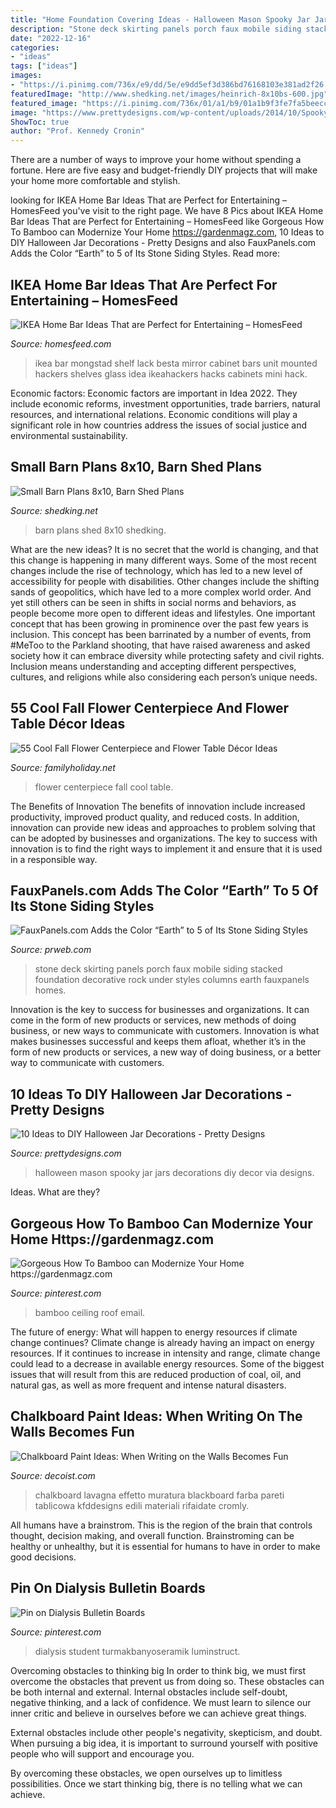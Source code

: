 ```yaml
---
title: "Home Foundation Covering Ideas - Halloween Mason Spooky Jar Jars Decorations Diy Decor Via Designs"
description: "Stone deck skirting panels porch faux mobile siding stacked foundation decorative rock under styles columns earth fauxpanels homes"
date: "2022-12-16"
categories:
- "ideas"
tags: ["ideas"]
images:
- "https://i.pinimg.com/736x/e9/dd/5e/e9dd5ef3d386bd76168103e381ad2f26.jpg"
featuredImage: "http://www.shedking.net/images/heinrich-8x10bs-600.jpg"
featured_image: "https://i.pinimg.com/736x/01/a1/b9/01a1b9f3fe7fa5beecc670ae389a9c81.jpg"
image: "https://www.prettydesigns.com/wp-content/uploads/2014/10/Spooky-Jars.jpg"
ShowToc: true
author: "Prof. Kennedy Cronin"
---
```



There are a number of ways to improve your home without spending a fortune. Here are five easy and budget-friendly DIY projects that will make your home more comfortable and stylish.

	

		
looking for IKEA Home Bar Ideas That are Perfect for Entertaining – HomesFeed you've visit to the right page. We have 8 Pics about IKEA Home Bar Ideas That are Perfect for Entertaining – HomesFeed like Gorgeous How To Bamboo can Modernize Your Home https://gardenmagz.com, 10 Ideas to DIY Halloween Jar Decorations - Pretty Designs and also FauxPanels.com Adds the Color “Earth” to 5 of Its Stone Siding Styles. Read more:
		
    
## IKEA Home Bar Ideas That Are Perfect For Entertaining – HomesFeed

<img loading=lazy src="https://homesfeed.com/wp-content/uploads/2015/12/wall-mounted-home-bars-ikea-in-dark-finishing-featuring-mirror-and-unique-shelves-for-glasses.jpg" onerror="this.onerror=null;this.src='https://tse3.mm.bing.net/th?id=OIP.gqq6kpuIrhmDvpSOV9hZBwHaJ4&amp;pid=15.1';" alt="IKEA Home Bar Ideas That are Perfect for Entertaining – HomesFeed">

_Source: homesfeed.com_

>ikea bar mongstad shelf lack besta mirror cabinet bars unit mounted hackers shelves glass idea ikeahackers hacks cabinets mini hack. 

	

Economic factors:
Economic factors are important in Idea 2022. They include economic reforms, investment opportunities, trade barriers, natural resources, and international relations. Economic conditions will play a significant role in how countries address the issues of social justice and environmental sustainability.

    
## Small Barn Plans 8x10, Barn Shed Plans

<img loading=lazy src="http://www.shedking.net/images/heinrich-8x10bs-600.jpg" onerror="this.onerror=null;this.src='https://tse4.mm.bing.net/th?id=OIP.NI4cRKgJOjbpcI8fJvwGCAHaJ7&amp;pid=15.1';" alt="Small Barn Plans 8x10, Barn Shed Plans">

_Source: shedking.net_

>barn plans shed 8x10 shedking. 

	

What are the new ideas?
It is no secret that the world is changing, and that this change is happening in many different ways. Some of the most recent changes include the rise of technology, which has led to a new level of accessibility for people with disabilities. Other changes include the shifting sands of geopolitics, which have led to a more complex world order. And yet still others can be seen in shifts in social norms and behaviors, as people become more open to different ideas and lifestyles.
One important concept that has been growing in prominence over the past few years is inclusion. This concept has been barrinated by a number of events, from #MeToo to the Parkland shooting, that have raised awareness and asked society how it can embrace diversity while protecting safety and civil rights. Inclusion means understanding and accepting different perspectives, cultures, and religions while also considering each person’s unique needs.

    
## 55 Cool Fall Flower Centerpiece And Flower Table Décor Ideas

<img loading=lazy src="https://www.familyholiday.net/wp-content/uploads/2013/09/Cool-Fall-Flower-Centerpiece-and-Flower-Table-47.jpg" onerror="this.onerror=null;this.src='https://tse1.mm.bing.net/th?id=OIP.i-T75QyT_oQucjPlfHC1hQHaLG&amp;pid=15.1';" alt="55 Cool Fall Flower Centerpiece and Flower Table Décor Ideas">

_Source: familyholiday.net_

>flower centerpiece fall cool table. 

	

The Benefits of Innovation
The benefits of innovation include increased productivity, improved product quality, and reduced costs. In addition, innovation can provide new ideas and approaches to problem solving that can be adopted by businesses and organizations. The key to success with innovation is to find the right ways to implement it and ensure that it is used in a responsible way.

    
## FauxPanels.com Adds The Color “Earth” To 5 Of Its Stone Siding Styles

<img loading=lazy src="http://ww1.prweb.com/prfiles/2012/12/11/10227808/norwich-earth-deck172.jpg" onerror="this.onerror=null;this.src='https://tse2.mm.bing.net/th?id=OIP.QoOiH_njXv51Vb6nhExoSQHaFj&amp;pid=15.1';" alt="FauxPanels.com Adds the Color “Earth” to 5 of Its Stone Siding Styles">

_Source: prweb.com_

>stone deck skirting panels porch faux mobile siding stacked foundation decorative rock under styles columns earth fauxpanels homes. 

	

Innovation is the key to success for businesses and organizations. It can come in the form of new products or services, new methods of doing business, or new ways to communicate with customers. Innovation is what makes businesses successful and keeps them afloat, whether it’s in the form of new products or services, a new way of doing business, or a better way to communicate with customers.

    
## 10 Ideas To DIY Halloween Jar Decorations - Pretty Designs

<img loading=lazy src="https://www.prettydesigns.com/wp-content/uploads/2014/10/Spooky-Jars.jpg" onerror="this.onerror=null;this.src='https://tse4.mm.bing.net/th?id=OIP.KZTVf7pXci4rOE3jfChJOgHaLH&amp;pid=15.1';" alt="10 Ideas to DIY Halloween Jar Decorations - Pretty Designs">

_Source: prettydesigns.com_

>halloween mason spooky jar jars decorations diy decor via designs. 

	

Ideas. What are they?

    
## Gorgeous How To Bamboo Can Modernize Your Home Https://gardenmagz.com

<img loading=lazy src="https://i.pinimg.com/736x/01/a1/b9/01a1b9f3fe7fa5beecc670ae389a9c81.jpg" onerror="this.onerror=null;this.src='https://tse1.mm.bing.net/th?id=OIP.v4xuhZLRcwrnv2MIUn4dnwHaJ3&amp;pid=15.1';" alt="Gorgeous How To Bamboo can Modernize Your Home https://gardenmagz.com">

_Source: pinterest.com_

>bamboo ceiling roof email. 

	

The future of energy: What will happen to energy resources if climate change continues?
Climate change is already having an impact on energy resources. If it continues to increase in intensity and range, climate change could lead to a decrease in available energy resources. Some of the biggest issues that will result from this are reduced production of coal, oil, and natural gas, as well as more frequent and intense natural disasters.

    
## Chalkboard Paint Ideas: When Writing On The Walls Becomes Fun

<img loading=lazy src="https://cdn.decoist.com/wp-content/uploads/2012/04/Chalkboard-Hallway.png1.jpg" onerror="this.onerror=null;this.src='https://tse4.mm.bing.net/th?id=OIP.G6GrEDlVkwQ0v2okHxqMhQHaJ4&amp;pid=15.1';" alt="Chalkboard Paint Ideas: When Writing on the Walls Becomes Fun">

_Source: decoist.com_

>chalkboard lavagna effetto muratura blackboard farba pareti tablicowa kfddesigns edili materiali rifaidate cromly. 

	

All humans have a brainstrom. This is the region of the brain that controls thought, decision making, and overall function. Brainstroming can be healthy or unhealthy, but it is essential for humans to have in order to make good decisions.

    
## Pin On Dialysis Bulletin Boards

<img loading=lazy src="https://i.pinimg.com/736x/e9/dd/5e/e9dd5ef3d386bd76168103e381ad2f26.jpg" onerror="this.onerror=null;this.src='https://tse4.mm.bing.net/th?id=OIP.y0-da3J5M6uSYESydO3B5QHaJ3&amp;pid=15.1';" alt="Pin on Dialysis Bulletin Boards">

_Source: pinterest.com_

>dialysis student turmakbanyoseramik luminstruct. 

	

Overcoming obstacles to thinking big
In order to think big, we must first overcome the obstacles that prevent us from doing so. These obstacles can be both internal and external.
Internal obstacles include self-doubt, negative thinking, and a lack of confidence. We must learn to silence our inner critic and believe in ourselves before we can achieve great things.

External obstacles include other people's negativity, skepticism, and doubt. When pursuing a big idea, it is important to surround yourself with positive people who will support and encourage you.

By overcoming these obstacles, we open ourselves up to limitless possibilities. Once we start thinking big, there is no telling what we can achieve.

